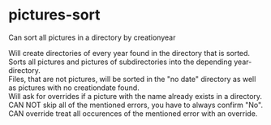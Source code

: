 # pictures-sort
Can sort all pictures in a directory by creationyear


Will create directories of every year found in the directory that is sorted.<br>
Sorts all pictures and pictures of subdirectories into the depending year-directory.<br>
Files, that are not pictures, will be sorted in the "no date" directory as well as pictures with no creationdate found.<br>
Will ask for overrides if a picture with the name already exists in a directory.<br>
CAN NOT skip all of the mentioned errors, you have to always confirm "No".<br>
CAN override treat all occurences of the mentioned error with an override.<br>
